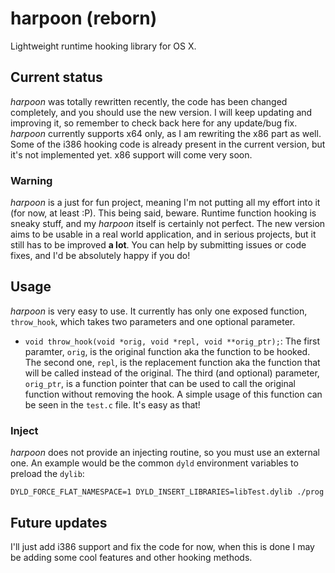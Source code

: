 # harpoon (reborn)
Lightweight runtime hooking library for OS X.

## Current status
*harpoon* was totally rewritten recently, the code has been changed completely, and you should use the new version.
I will keep updating and improving it, so remember to check back here for any update/bug fix.
*harpoon* currently supports x64 only, as I am rewriting the x86 part as well. Some of the i386 hooking code is already present in the current version, but it's not implemented yet.
x86 support will come very soon.

### Warning
*harpoon* is a just for fun project, meaning I'm not putting all my effort into it (for now, at least :P). This being said,
beware. Runtime function hooking is sneaky stuff, and my *harpoon* itself is certainly not perfect.
The new version aims to be usable in a real world application, and in serious projects, but it still has to be improved **a lot**.
You can help by submitting issues or code fixes, and I'd be absolutely happy if you do!

## Usage
*harpoon* is very easy to use. It currently has only one exposed function, `throw_hook`, which takes two parameters and one optional parameter.
+ `void throw_hook(void *orig, void *repl, void **orig_ptr);`: The first paramter, `orig`, is the original function aka the function to be hooked. The second one, `repl`, is the replacement function aka the function that will be called instead of the original. The third (and optional) parameter, `orig_ptr`, is a function pointer that can be used to call the original function without removing the hook.
A simple usage of this function can be seen in the `test.c` file. It's easy as that!

### Inject
*harpoon* does not provide an injecting routine, so you must use an external one. An example would be the common `dyld` environment variables to preload the `dylib`:
  
    DYLD_FORCE_FLAT_NAMESPACE=1 DYLD_INSERT_LIBRARIES=libTest.dylib ./prog

## Future updates
I'll just add i386 support and fix the code for now, when this is done I may be adding some cool features and other hooking methods.
